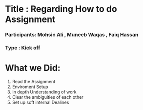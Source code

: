 # Title : Regarding How to do Assignment

### Participants: Mohsin Ali , Muneeb Waqas , Faiq Hassan

### Type : Kick off

# What we Did:

  1. Read the Assignment 
  2. Enviroment Setup
  3. In depth Understanding of work
  4. Clear the ambiguities of each other
  5. Set up soft internal Dealines
  
